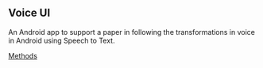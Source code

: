 ## Voice UI

An Android app to support a paper in following the transformations in voice in Android using Speech
to Text.

[Methods](methods)